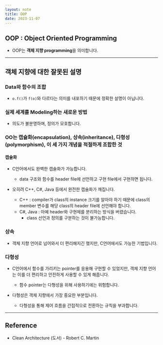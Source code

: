 ```yaml
---
layout: note
title: OOP
date: 2023-11-07
---
```





## OOP : Object Oriented Programming

- OOP는 **객체 지향 programming**을 의미합니다.




---




## 객체 지향에 대한 잘못된 설명

### Data와 함수의 조합

- `o.f()`가 `f(o)`와 다르다는 의미를 내포하기 때문에 정확한 설명이 아닙니다.

### 실제 세계를 Modeling하는 새로운 방법

- 의도가 불분명하며, 정의가 모호합니다.

### OO는 캡슐화(encapsulation), 상속(inheritance), 다형성(polymorphism), 이 세 가지 개념을 적절하게 조합한 것

#### 캡슐화

- C언어에서도 완벽한 캡슐화가 가능합니다.
    - data 구조와 함수를 header file에 선언하고 구현 file에서 구현하면 됩니다.

- 오히려 C++, C#, Java 등에서 완전한 캡슐화가 깨집니다.
    - C++ : compiler가 class의 instance 크기를 알아야 하기 때문에 class의 member 변수를 해당 class의 header file에 선언해야 합니다.
    - C#, Java : 아예 header와 구현체를 분리하는 방식을 버렸습니다.
        - class 선언과 정의를 구분하는 것이 불가능합니다.

### 상속

- 객체 지향 언어로 넘어와서 더 편리해지긴 했지만, C언어에서도 가능한 기법입니다.

### 다형성

- C언어에서 함수를 가리키는 pointer를 응용해 구현할 수 있었지만, 객체 지향 언어는 이를 더 편리하고 안전하게 사용할 수 있게 해줍니다.
    - 함수 pointer는 다형성을 위해 사용하기에는 위험합니다.

- 다형성은 객체 지향에서 가장 중요한 부분입니다.
    - 다형성을 통해 제어 흐름을 간접적으로 전환하는 규칙을 부과합니다.




---




## Reference

- Clean Architecture (도서) - Robert C. Martin